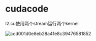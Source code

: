 # cudacode
l2.cu使用两个stream运行两个kernel

![ccd001d0e8eb28a41e8c39476581852](https://github.com/Sunyijing01/cudacode/assets/59354764/922363f1-883c-4588-b4ef-bf3ee8e30345)
